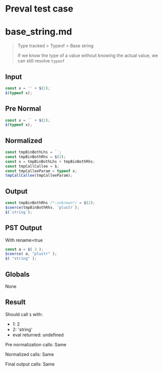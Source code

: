 # Preval test case

# base_string.md

> Type tracked > Typeof > Base string
>
> If we know the type of a value without knowing the actual value, we can still resolve `typeof`

## Input

`````js filename=intro
const x = '' + $(2);
$(typeof x);
`````

## Pre Normal


`````js filename=intro
const x = `` + $(2);
$(typeof x);
`````

## Normalized


`````js filename=intro
const tmpBinBothLhs = ``;
const tmpBinBothRhs = $(2);
const x = tmpBinBothLhs + tmpBinBothRhs;
const tmpCallCallee = $;
const tmpCalleeParam = typeof x;
tmpCallCallee(tmpCalleeParam);
`````

## Output


`````js filename=intro
const tmpBinBothRhs /*:unknown*/ = $(2);
$coerce(tmpBinBothRhs, `plustr`);
$(`string`);
`````

## PST Output

With rename=true

`````js filename=intro
const a = $( 2 );
$coerce( a, "plustr" );
$( "string" );
`````

## Globals

None

## Result

Should call `$` with:
 - 1: 2
 - 2: 'string'
 - eval returned: undefined

Pre normalization calls: Same

Normalized calls: Same

Final output calls: Same
